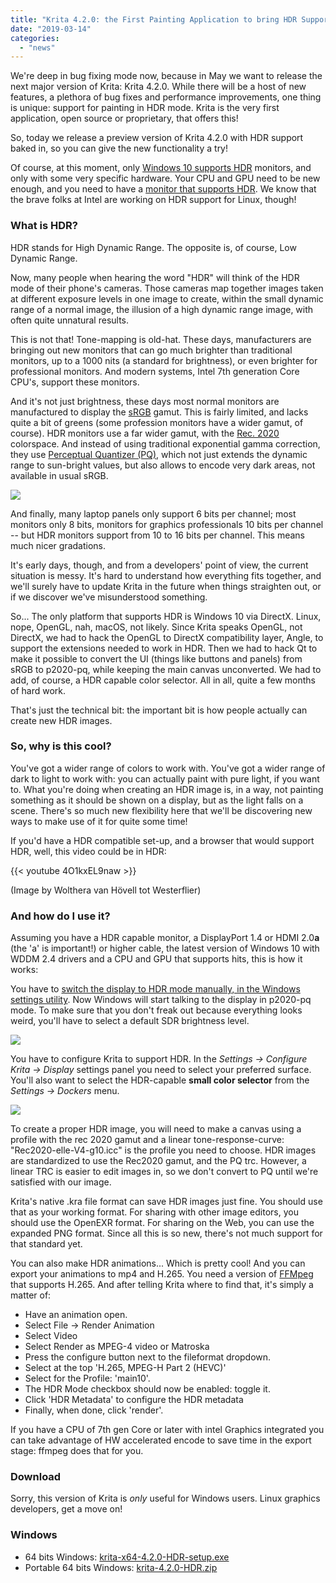 ```yaml
---
title: "Krita 4.2.0: the First Painting Application to bring HDR Support to Windows"
date: "2019-03-14"
categories: 
  - "news"
---
```


We're deep in bug fixing mode now, because in May we want to release the next major version of Krita: Krita 4.2.0. While there will be a host of new features, a plethora of bug fixes and performance improvements, one thing is unique: support for painting in HDR mode. Krita is the very first application, open source or proprietary, that offers this!

So, today we release a preview version of Krita 4.2.0 with HDR support baked in, so you can give the new functionality a try!

Of course, at this moment, only [Windows 10 supports HDR](https://support.microsoft.com/en-us/help/4040263/windows-10-hdr-advanced-color-settings) monitors, and only with some very specific hardware. Your CPU and GPU need to be new enough, and you need to have a [monitor that supports HDR](https://displayhdr.org/certified-products/). We know that the brave folks at Intel are working on HDR support for Linux, though!

### What is HDR?

HDR stands for High Dynamic Range. The opposite is, of course, Low Dynamic Range.

Now, many people when hearing the word "HDR" will think of the HDR mode of their phone's cameras. Those cameras map together images taken at different exposure levels in one image to create, within the small dynamic range of a normal image, the illusion of a high dynamic range image, with often quite unnatural results.

This is not that! Tone-mapping is old-hat. These days, manufacturers are bringing out new monitors that can go much brighter than traditional monitors, up to a 1000 nits (a standard for brightness), or even brighter for professional monitors. And modern systems, Intel 7th generation Core CPU's, support these monitors.

And it's not just brightness, these days most normal monitors are manufactured to display the [sRGB](https://en.wikipedia.org/wiki/SRGB) gamut. This is fairly limited, and lacks quite a bit of greens (some profession monitors have a wider gamut, of course). HDR monitors use a far wider gamut, with the [Rec. 2020](https://en.wikipedia.org/wiki/Rec._2020) colorspace. And instead of using traditional exponential gamma correction, they use [Perceptual Quantizer (PQ)](https://en.wikipedia.org/wiki/High-dynamic-range_video#Perceptual_Quantizer), which not just extends the dynamic range to sun-bright values, but also allows to encode very dark areas, not available in usual sRGB.

[![](/images/posts/2019/image3.png)](https://krita.org/wp-content/uploads/2019/03/image3.png)

And finally, many laptop panels only support 6 bits per channel; most monitors only 8 bits, monitors for graphics professionals 10 bits per channel -- but HDR monitors support from 10 to 16 bits per channel. This means much nicer gradations.

It's early days, though, and from a developers' point of view, the current situation is messy. It's hard to understand how everything fits together, and we'll surely have to update Krita in the future when things straighten out, or if we discover we've misunderstood something.

So... The only platform that supports HDR is Windows 10 via DirectX. Linux, nope, OpenGL, nah, macOS, not likely. Since Krita speaks OpenGL, not DirectX, we had to hack the OpenGL to DirectX compatibility layer, Angle, to support the extensions needed to work in HDR. Then we had to hack Qt to make it possible to convert the UI (things like buttons and panels) from sRGB to p2020-pq, while keeping the main canvas unconverted. We had to add, of course, a HDR capable color selector. All in all, quite a few months of hard work.

That's just the technical bit: the important bit is how people actually can create new HDR images.

### So, why is this cool?

You've got a wider range of colors to work with. You've got a wider range of dark to light to work with: you can actually paint with pure light, if you want to. What you're doing when creating an HDR image is, in a way, not painting something as it should be shown on a display, but as the light falls on a scene. There's so much new flexibility here that we'll be discovering new ways to make use of it for quite some time!

If you'd have a HDR compatible set-up, and a browser that would support HDR, well, this video could be in HDR:

{{< youtube 4O1kxEL9naw >}}

(Image by Wolthera van Hövell tot Westerflier)

### And how do I use it?

Assuming you have a HDR capable monitor, a DisplayPort 1.4 or HDMI 2.0**a** (the 'a' is important!) or higher cable, the latest version of Windows 10 with WDDM 2.4 drivers and a CPU and GPU that supports hits, this is how it works:

You have to [switch the display to HDR mode manually, in the Windows settings utility](https://support.microsoft.com/en-us/help/4040263/windows-10-hdr-advanced-color-settings). Now Windows will start talking to the display in p2020-pq mode. To make sure that you don't freak out because everything looks weird, you'll have to select a default SDR brightness level.

[![](/images/posts/2019/hdr_settings.png)](https://krita.org/wp-content/uploads/2019/03/hdr_settings.png)

You have to configure Krita to support HDR. In the _Settings → Configure Krita → Display_ settings panel you need to select your preferred surface. You'll also want to select the HDR-capable **small color selector** from the _Settings → Dockers_ menu.

[![](/images/posts/2019/hdr_krita_settings.png)](https://krita.org/wp-content/uploads/2019/03/hdr_krita_settings.png)

To create a proper HDR image, you will need to make a canvas using a profile with the rec 2020 gamut and a linear tone-response-curve: "Rec2020-elle-V4-g10.icc" is the profile you need to choose. HDR images are standardized to use the Rec2020 gamut, and the PQ trc. However, a linear TRC is easier to edit images in, so we don't convert to PQ until we're satisfied with our image.

Krita's native .kra file format can save HDR images just fine. You should use that as your working format. For sharing with other image editors, you should use the OpenEXR format. For sharing on the Web, you can use the expanded PNG format. Since all this is so new, there's not much support for that standard yet.

You can also make HDR animations... Which is pretty cool! And you can export your animations to mp4 and H.265. You need a version of [FFMpeg](https://trac.ffmpeg.org/wiki/Encode/H.265) that supports H.265. And after telling Krita where to find that, it's simply a matter of:

- Have an animation open.
- Select File → Render Animation
- Select Video
- Select Render as MPEG-4 video or Matroska
- Press the configure button next to the fileformat dropdown.
- Select at the top 'H.265, MPEG-H Part 2 (HEVC)'
- Select for the Profile: 'main10'.
- The HDR Mode checkbox should now be enabled: toggle it.
- Click 'HDR Metadata' to configure the HDR metadata
- Finally, when done, click 'render'.

If you have a CPU of 7th gen Core or later with intel Graphics integrated you can take advantage of HW accelerated encode to save time in the export stage: ffmpeg does that for you.

### Download

Sorry, this version of Krita is _only_ useful for Windows users. Linux graphics developers, get a move on!

### Windows

- 64 bits Windows: [krita-x64-4.2.0-HDR-setup.exe](https://download.kde.org/unstable/krita/4.2.0-HDR/krita-x64-4.2.0-HDR-setup.exe)
- Portable 64 bits Windows: [krita-4.2.0-HDR.zip](https://download.kde.org/unstable/krita/4.2.0-HDR/krita-x64-4.2.0-HDR.zip)
